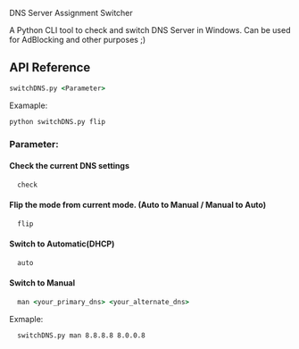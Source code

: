 
DNS Server Assignment Switcher 

A Python CLI tool to check and switch DNS Server in Windows. Can be used for AdBlocking and other purposes ;)


## API Reference

```cmd
switchDNS.py <Parameter>
```
Examaple: 
```cmd
python switchDNS.py flip 
```
### Parameter:

#### Check the current DNS settings

```cmd
  check
```

#### Flip the mode from current mode. (Auto to Manual / Manual to Auto)

```cmd
  flip
```
#### Switch to Automatic(DHCP)

```cmd
  auto
```
#### Switch to Manual

```cmd
  man <your_primary_dns> <your_alternate_dns>
```
Exmaple:
```cmd
  switchDNS.py man 8.8.8.8 8.0.0.8
```
